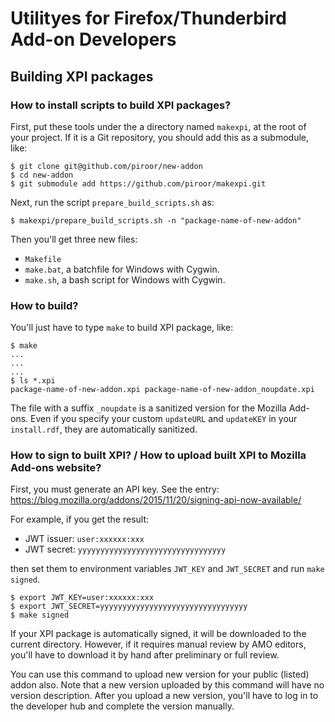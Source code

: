 # Utilityes for Firefox/Thunderbird Add-on Developers

## Building XPI packages

### How to install scripts to build XPI packages?

First, put these tools under the a directory named `makexpi`, at the root of your project.
If it is a Git repository, you should add this as a submodule, like:

    $ git clone git@github.com/piroor/new-addon
    $ cd new-addon
    $ git submodule add https://github.com/piroor/makexpi.git

Next, run the script `prepare_build_scripts.sh` as:

    $ makexpi/prepare_build_scripts.sh -n "package-name-of-new-addon"

Then you'll get three new files:

 * `Makefile`
 * `make.bat`, a batchfile for Windows with Cygwin.
 * `make.sh`, a bash script for Windows with Cygwin.

### How to build?

You'll just have to type `make` to build XPI package, like:

    $ make
    ...
    ...
    ...
    $ ls *.xpi
    package-name-of-new-addon.xpi package-name-of-new-addon_noupdate.xpi

The file with a suffix `_noupdate` is a sanitized version for the Mozilla Add-ons.
Even if you specify your custom `updateURL` and `updateKEY` in your `install.rdf`, they are automatically sanitized.

### How to sign to built XPI? / How to upload built XPI to Mozilla Add-ons website?

First, you must generate an API key.
See the entry: https://blog.mozilla.org/addons/2015/11/20/signing-api-now-available/

For example, if you get the result:

 * JWT issuer: `user:xxxxxx:xxx`
 * JWT secret: `yyyyyyyyyyyyyyyyyyyyyyyyyyyyyyyyy`

then set them to environment variables `JWT_KEY` and `JWT_SECRET` and run `make signed`.

    $ export JWT_KEY=user:xxxxxx:xxx
    $ export JWT_SECRET=yyyyyyyyyyyyyyyyyyyyyyyyyyyyyyyyy
    $ make signed

If your XPI package is automatically signed, it will be downloaded to the current directory.
However, if it requires manual review by AMO editors, you'll have to download it by hand after preliminary or full review.

You can use this command to upload new version for your public (listed) addon also.
Note that a new version uploaded by this command will have no version description.
After you upload a new version, you'll have to log in to the developer hub and complete the version manually.
